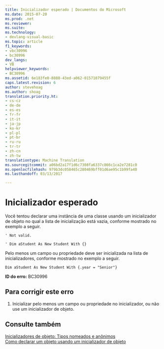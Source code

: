 ```yaml
---
title: Inicializador esperado | Documentos do Microsoft
ms.date: 2015-07-20
ms.prod: .net
ms.reviewer: 
ms.suite: 
ms.technology:
- devlang-visual-basic
ms.topic: article
f1_keywords:
- vbc30996
- bc30996
dev_langs:
- VB
helpviewer_keywords:
- BC30996
ms.assetid: 6e183fe0-8888-43ed-a062-01571079455f
caps.latest.revision: 6
author: stevehoag
ms.author: shoag
translation.priority.ht:
- cs-cz
- de-de
- es-es
- fr-fr
- it-it
- ja-jp
- ko-kr
- pl-pl
- pt-br
- ru-ru
- tr-tr
- zh-cn
- zh-tw
translationtype: Machine Translation
ms.sourcegitcommit: a06bd2a17f1d6c7308fa6337c866c1ca2e7281c0
ms.openlocfilehash: 979b3dc058465c280469bff01d6ae95c1b99fa40
ms.lasthandoff: 03/13/2017

---
```

# <a name="initializer-expected"></a>Inicializador esperado
Você tentou declarar uma instância de uma classe usando um inicializador de objeto no qual a lista de inicialização está vazia, conforme mostrado no exemplo a seguir.  
  
 `' Not valid.`  
  
 `' Dim aStudent As New Student With {}`  
  
 Pelo menos um campo ou propriedade deve ser inicializada na lista de inicializadores, conforme mostrado no exemplo a seguir.  
  
 `Dim aStudent As New Student With {.year = "Senior"}`  
  
 **ID do erro:** BC30996  
  
## <a name="to-correct-this-error"></a>Para corrigir este erro  
  
1.  Inicializar pelo menos um campo ou propriedade no inicializador, ou não use um inicializador de objeto.  
  
## <a name="see-also"></a>Consulte também  
 [Inicializadores de objeto: Tipos nomeados e anônimos](../../../visual-basic/programming-guide/language-features/objects-and-classes/object-initializers-named-and-anonymous-types.md)   
 [Como declarar um objeto usando um inicializador de objeto](../../../visual-basic/programming-guide/language-features/objects-and-classes/how-to-declare-an-object-by-using-an-object-initializer.md)
